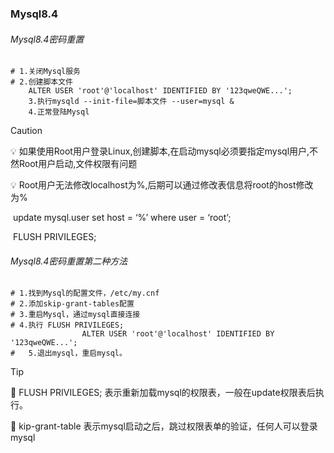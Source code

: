 ### Mysql8.4

###### Mysql8.4密码重置

```
# 1.关闭Mysql服务
# 2.创建脚本文件
	ALTER USER 'root'@'localhost' IDENTIFIED BY '123qweQWE...';
	3.执行mysqld --init-file=脚本文件 --user=mysql &
	4.正常登陆Mysql
```

> [!CAUTION]
>
> 💡  如果使用Root用户登录Linux,创建脚本,在启动mysql必须要指定mysql用户,不然Root用户启动,文件权限有问题
>
> 💡  Root用户无法修改localhost为%,后期可以通过修改表信息将root的host修改为%
>
> ​	update mysql.user set host = ‘%’ where user = ‘root’;
>
> ​        FLUSH PRIVILEGES;

###### Mysql8.4密码重置第二种方法

```
# 1.找到Mysql的配置文件，/etc/my.cnf
# 2.添加skip-grant-tables配置
# 3.重启Mysql，通过mysql直接连接
# 4.执行 FLUSH PRIVILEGES;
				ALTER USER 'root'@'localhost' IDENTIFIED BY '123qweQWE...';
#	5.退出mysql，重启mysql。			 
```

> [!TIP]
>
> 👀 FLUSH PRIVILEGES; 表示重新加载mysql的权限表，一般在update权限表后执行。
>
> 👀 kip-grant-table 表示mysql启动之后，跳过权限表单的验证，任何人可以登录mysql

